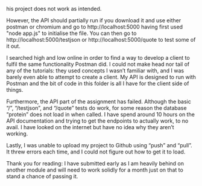 his project does not work as intended. 

However, the API should partially run if you download it and use either postman or chromium and go to http://localhost:5000 having first used "node app.js" to initialise the file. You can then go to http://localhost:5000/testjson or http://localhost:5000/quote to test some of it out.

I searched high and low online in order to find a way to develop a client to fulfil the same functionality Postman did. I could not make head nor tail of any of the tutorials: they used concepts I wasn’t familiar with, and I was barely even able to attempt to create a client. My API is designed to run with Postman and the bit of code in this folder is all I have for the client side of things. 

Furthermore, the API part of the assignment has failed. Although the basic “/”, “/testjson”, and “/quote” tests do work, for some reason the database “protein” does not load in when called. I have spend around 10 hours on the API documentation and trying to get the endpoints to actually work, to no avail. I have looked on the internet but have no idea why they aren’t working. 

Lastly, I was unable to upload my project to Github using “push” and “pull”. It threw errors each time, and I could not figure out how to get it to load. 

Thank you for reading: I have submitted early as I am heavily behind on another module and will need to work solidly for a month just on that to stand a chance of passing it. 

